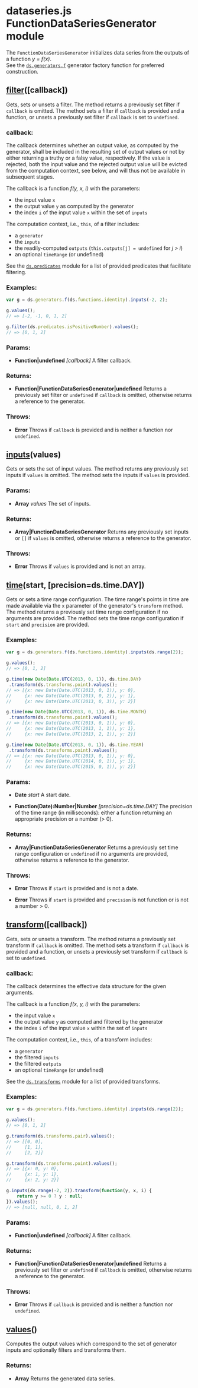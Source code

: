 

# dataseries.js FunctionDataSeriesGenerator module

The `FunctionDataSeriesGenerator` initializes data series from the outputs
of a function *y = f(x)*.<br>
See the [`ds.generators.f`](ds.generators#f) generator factory function
for preferred construction.

## <a name="wiki-filter" href="#">filter</a>([callback])

Gets, sets or unsets a filter.
The method returns a previously set filter if `callback` is omitted.
The method sets a filter if `callback` is provided and a function, or unsets a previously set filter if `callback` is set to `undefined`.

### callback:

The callback determines whether an output value, as computed by the generator, shall be included in the resulting
set of output values or not by either returning a truthy or a falsy value, respectively. If the value is rejected,
both the input value and the rejected output value will be evicted from the computation context, see below,
and will thus not be available in subsequent stages.

The callback is a function *f(y, x, i)* with the parameters:
- the input value `x`
- the output value `y` as computed by the generator
- the index `i` of the input value `x` within the set of `inputs`

The computation context, i.e., `this`, of a filter includes:
- a `generator`
- the `inputs`
- the readily-computed `outputs` (`this.outputs[j] = undefined` for *j > i*)
- an optional `timeRange` (or undefined)

See the [`ds.predicates`](ds.predicates) module for a list of provided predicates that facilitate filtering.

### Examples:

```javascript
var g = ds.generators.f(ds.functions.identity).inputs(-2, 2);

g.values();
// => [-2, -1, 0, 1, 2]

g.filter(ds.predicates.isPositiveNumber).values();
// => [0, 1, 2]
```

### Params:

* **Function|undefined** *[callback]* A filter callback.

### Returns:

* **Function|FunctionDataSeriesGenerator|undefined** Returns a previously set filter or `undefined` if `callback` is omitted, otherwise returns a reference to the generator.

### Throws:

* **Error** Throws if `callback` is provided and is neither a function nor `undefined`.

## <a name="inputs" href="#">inputs</a>(values)

Gets or sets the set of input values.
The method returns any previously set inputs if `values` is omitted.
The method sets the inputs if `values` is provided.

### Params:

* **Array** *values* The set of inputs.

### Returns:

* **Array|FunctionDataSeriesGenerator** Returns any previously set inputs or `[]` if `values` is omitted, otherwise returns a reference to the generator.

### Throws:

* **Error** Throws if `values` is provided and is not an array.

## <a name="time" href="#">time</a>(start, [precision=ds.time.DAY])

Gets or sets a time range configuration.
The time range's points in time are made available via the `x` parameter of the generator's `transform` method.
The method returns a previously set time range configuration if no arguments are provided.
The method sets the time range configuration if `start` and `precision` are provided.

### Examples:

```javascript
var g = ds.generators.f(ds.functions.identity).inputs(ds.range(2));

g.values();
// => [0, 1, 2]

g.time(new Date(Date.UTC(2013, 0, 1)), ds.time.DAY)
 .transform(ds.transforms.point).values();
// => [{x: new Date(Date.UTC(2013, 0, 1)), y: 0},
//     {x: new Date(Date.UTC(2013, 0, 2)), y: 1},
//     {x: new Date(Date.UTC(2013, 0, 3)), y: 2}]

g.time(new Date(Date.UTC(2013, 0, 1)), ds.time.MONTH)
 .transform(ds.transforms.point).values();
// => [{x: new Date(Date.UTC(2013, 0, 1)), y: 0},
//     {x: new Date(Date.UTC(2013, 1, 1)), y: 1},
//     {x: new Date(Date.UTC(2013, 2, 1)), y: 2}]

g.time(new Date(Date.UTC(2013, 0, 1)), ds.time.YEAR)
 .transform(ds.transforms.point).values();
// => [{x: new Date(Date.UTC(2013, 0, 1)), y: 0},
//     {x: new Date(Date.UTC(2014, 0, 1)), y: 1},
//     {x: new Date(Date.UTC(2015, 0, 1)), y: 2}]
```

### Params:

* **Date** *start* A start date.

* **Function(Date):Number|Number** *[precision=ds.time.DAY]* The precision of the time range (in milliseconds): either a function returning an appropriate precision or a number (> 0).

### Returns:

* **Array|FunctionDataSeriesGenerator** Returns a previously set time range configuration or `undefined` if no arguments are provided, otherwise returns a reference to the generator.

### Throws:

* **Error** Throws if `start` is provided and is not a date.

* **Error** Throws if `start` is provided and `precision` is not function or is not a number > 0.

## <a name="transform" href="#">transform</a>([callback])

Gets, sets or unsets a transform.
The method returns a previously set transform if `callback` is omitted.
The method sets a transform if `callback` is provided and a function, or unsets a previously set transform if `callback` is set to `undefined`.

### callback:

The callback determines the effective data structure for the given arguments.

The callback is a function *f(x, y, i)* with the parameters:
- the input value `x`
- the output value `y` as computed and filtered by the generator
- the index `i` of the input value `x` within the set of `inputs`

The computation context, i.e., `this`, of a transform includes:
- a `generator`
- the filtered `inputs`
- the filtered `outputs`
- an optional `timeRange` (or undefined)

See the [`ds.transforms`](ds.transforms) module for a list of provided transforms.

### Examples:

```javascript
var g = ds.generators.f(ds.functions.identity).inputs(ds.range(2));

g.values();
// => [0, 1, 2]

g.transform(ds.transforms.pair).values();
// => [[0, 0],
//     [1, 1],
//     [2, 2]]

g.transform(ds.transforms.point).values();
// => [{x: 0, y: 0},
//     {x: 1, y: 1},
//     {x: 2, y: 2}]

g.inputs(ds.range(-2, 2)).transform(function(y, x, i) {
    return y >= 0 ? y : null;
}).values();
// => [null, null, 0, 1, 2]
```

### Params:

* **Function|undefined** *[callback]* A filter callback.

### Returns:

* **Function|FunctionDataSeriesGenerator|undefined** Returns a previously set filter or `undefined` if `callback` is omitted, otherwise returns a reference to the generator.

### Throws:

* **Error** Throws if `callback` is provided and is neither a function nor `undefined`.

## <a name="values" href="#">values</a>()

Computes the output values which correspond to the set of generator inputs and optionally filters and transforms them.

### Returns:

* **Array** Returns the generated data series.
